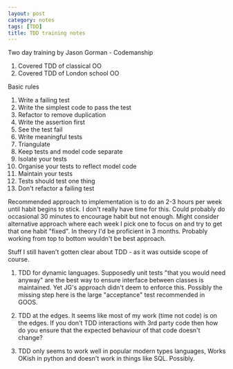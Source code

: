 ```yaml
---
layout: post
category: notes
tags: [TDD]
title: TDD training notes
---
```


Two day training by Jason Gorman - Codemanship

1. Covered TDD of classical OO
2. Covered TDD of London school OO

Basic rules

1. Write a failing test
2. Write the simplest code to pass the test
3. Refactor to remove duplication
4. Write the assertion first
5. See the test fail
6. Write meaningful tests
7. Triangulate
8. Keep tests and model code separate
9. Isolate your tests
10. Organise your tests to reflect model code
11. Maintain your tests
12. Tests should test one thing
13. Don't refactor a failing test

Recommended approach to implementation is to do an 2-3 hours per week until habit begins to stick.  I don't really have time for this.  Could probably do occasional 30 minutes to encourage habit but not enough.  Might consider alternative approach where each week I pick one to focus on and try to get that one habit "fixed".  In theory I'd be proficient in 3 months.  Probably working from top to bottom wouldn't be best approach.

Stuff I still haven't gotten clear about TDD - as it was outside scope of course.

1. TDD for dynamic languages.  Supposedly unit tests "that you would need anyway" are the best way to ensure interface between classes is maintained.  Yet JG's approach didn't deem to enforce this.  Possibly the missing step here is the large "acceptance" test recommended in GOOS.

2. TDD at the edges.  It seems like most of my work (time not code) is on the edges.  If you don't TDD interactions with 3rd party code then how do you ensure that the expected behaviour of that code doesn't change?

3. TDD only seems to work well in popular modern types languages,  Works OKish in python and doesn't work in things like SQL.  Possibly.


